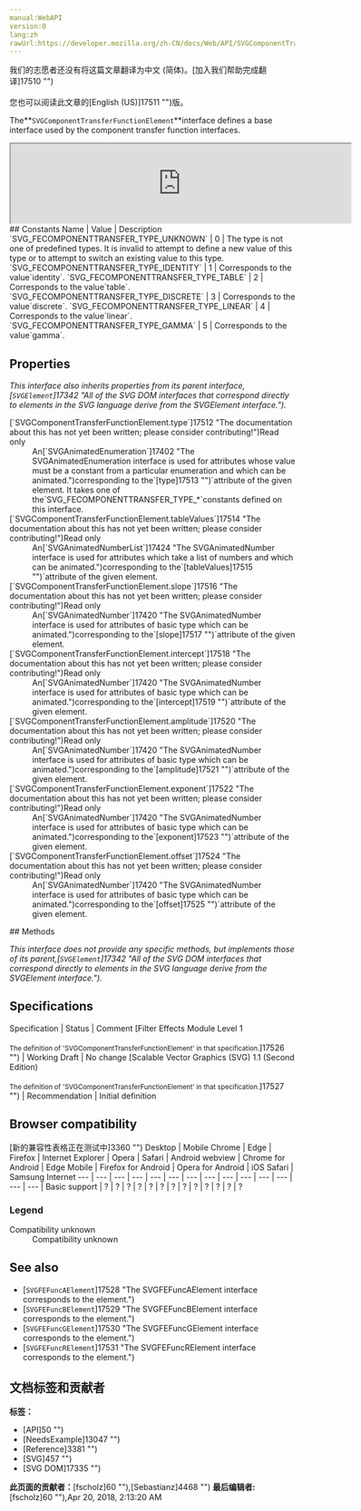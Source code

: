 ```yaml
---
manual:WebAPI
version:0
lang:zh
rawUrl:https://developer.mozilla.org/zh-CN/docs/Web/API/SVGComponentTransferFunctionElement
---
```




<bdi>我们的志愿者还没有将这篇文章翻译为<bdi>中文 (简体)</bdi>。[加入我们帮助完成翻译]17510 "")<br></br>您也可以阅读此文章的[English (US)]17511 "")版。</bdi>






The**`SVGComponentTransferFunctionElement`**interface defines a base interface used by the component transfer function interfaces.

<iframe src='https://mdn.mozillademos.org/en-US/docs/Web/API/SVGComponentTransferFunctionElement$samples/inheritance_diagram?revision=1375623' width='600' height='140'></iframe>
## Constants<a name="Constants"></a>
Name | Value | Description 
`SVG_FECOMPONENTTRANSFER_TYPE_UNKNOWN` | 0 | The type is not one of predefined types. It is invalid to attempt to define a new value of this type or to attempt to switch an existing value to this type. 
`SVG_FECOMPONENTTRANSFER_TYPE_IDENTITY` | 1 | Corresponds to the value`identity`. 
`SVG_FECOMPONENTTRANSFER_TYPE_TABLE` | 2 | Corresponds to the value`table`. 
`SVG_FECOMPONENTTRANSFER_TYPE_DISCRETE` | 3 | Corresponds to the value`discrete`. 
`SVG_FECOMPONENTTRANSFER_TYPE_LINEAR` | 4 | Corresponds to the value`linear`. 
`SVG_FECOMPONENTTRANSFER_TYPE_GAMMA` | 5 | Corresponds to the value`gamma`. 


## Properties<a name="Properties"></a>


<em>This interface also inherits properties from its parent interface,[`SVGElement`]17342 "All of the SVG DOM interfaces that correspond directly to elements in the SVG language derive from the SVGElement interface.").</em>

<dl><dt>[`SVGComponentTransferFunctionElement.type`]17512 "The documentation about this has not yet been written; please consider contributing!")Read only</dt><dd>An[`SVGAnimatedEnumeration`]17402 "The SVGAnimatedEnumeration interface is used for attributes whose value must be a constant from a particular enumeration and which can be animated.")corresponding to the`[type]17513 "")`attribute of the given element. It takes one of the`SVG_FECOMPONENTTRANSFER_TYPE_*`constants defined on this interface.</dd><dt>[`SVGComponentTransferFunctionElement.tableValues`]17514 "The documentation about this has not yet been written; please consider contributing!")Read only</dt><dd>An[`SVGAnimatedNumberList`]17424 "The SVGAnimatedNumber interface is used for attributes which take a list of numbers and which can be animated.")corresponding to the`[tableValues]17515 "")`attribute of the given element.</dd><dt>[`SVGComponentTransferFunctionElement.slope`]17516 "The documentation about this has not yet been written; please consider contributing!")Read only</dt><dd>An[`SVGAnimatedNumber`]17420 "The SVGAnimatedNumber interface is used for attributes of basic type <Number> which can be animated.")corresponding to the`[slope]17517 "")`attribute of the given element.</dd><dt>[`SVGComponentTransferFunctionElement.intercept`]17518 "The documentation about this has not yet been written; please consider contributing!")Read only</dt><dd>An[`SVGAnimatedNumber`]17420 "The SVGAnimatedNumber interface is used for attributes of basic type <Number> which can be animated.")corresponding to the`[intercept]17519 "")`attribute of the given element.</dd><dt>[`SVGComponentTransferFunctionElement.amplitude`]17520 "The documentation about this has not yet been written; please consider contributing!")Read only</dt><dd>An[`SVGAnimatedNumber`]17420 "The SVGAnimatedNumber interface is used for attributes of basic type <Number> which can be animated.")corresponding to the`[amplitude]17521 "")`attribute of the given element.</dd><dt>[`SVGComponentTransferFunctionElement.exponent`]17522 "The documentation about this has not yet been written; please consider contributing!")Read only</dt><dd>An[`SVGAnimatedNumber`]17420 "The SVGAnimatedNumber interface is used for attributes of basic type <Number> which can be animated.")corresponding to the`[exponent]17523 "")`attribute of the given element.</dd><dt>[`SVGComponentTransferFunctionElement.offset`]17524 "The documentation about this has not yet been written; please consider contributing!")Read only</dt><dd>An[`SVGAnimatedNumber`]17420 "The SVGAnimatedNumber interface is used for attributes of basic type <Number> which can be animated.")corresponding to the`[offset]17525 "")`attribute of the given element.</dd></dl>
## Methods<a name="Methods"></a>


<em>This interface does not provide any specific methods, but implements those of its parent,[`SVGElement`]17342 "All of the SVG DOM interfaces that correspond directly to elements in the SVG language derive from the SVGElement interface.").</em>


## Specifications<a name="Specifications"></a>
Specification | Status | Comment 
[Filter Effects Module Level 1<br></br><small>The definition of &#39;SVGComponentTransferFunctionElement&#39; in that specification.</small>]17526 "") | Working Draft | No change 
[Scalable Vector Graphics (SVG) 1.1 (Second Edition)<br></br><small>The definition of &#39;SVGComponentTransferFunctionElement&#39; in that specification.</small>]17527 "") | Recommendation | Initial definition 


## Browser compatibility<a name="Browser_compatibility"></a>
[新的兼容性表格正在测试中<i></i>]3360 "")
<abbr>Desktop<i></i></abbr> | <abbr>Mobile<i></i></abbr> 
<abbr>Chrome<i></i></abbr> | <abbr>Edge<i></i></abbr> | <abbr>Firefox<i></i></abbr> | <abbr>Internet Explorer<i></i></abbr> | <abbr>Opera<i></i></abbr> | <abbr>Safari<i></i></abbr> | <abbr>Android webview<i></i></abbr> | <abbr>Chrome for Android<i></i></abbr> | <abbr>Edge Mobile<i></i></abbr> | <abbr>Firefox for Android<i></i></abbr> | <abbr>Opera for Android<i></i></abbr> | <abbr>iOS Safari<i></i></abbr> | <abbr>Samsung Internet<i></i></abbr> 
 ---  |  ---  |  ---  |  ---  |  ---  |  ---  |  ---  |  ---  |  ---  |  ---  |  ---  |  ---  |  ---  |  ---  | 
Basic support | <abbr>?</abbr> | <abbr>?</abbr> | <abbr>?</abbr> | <abbr>?</abbr> | <abbr>?</abbr> | <abbr>?</abbr> | <abbr>?</abbr> | <abbr>?</abbr> | <abbr>?</abbr> | <abbr>?</abbr> | <abbr>?</abbr> | <abbr>?</abbr> | <abbr>?</abbr> 


### Legend<a name="Legend"></a>
<dl><dt><abbr>Compatibility unknown</abbr></dt><dd>Compatibility unknown</dd></dl>

## See also<a name="See_also"></a>

* [`SVGFEFuncAElement`]17528 "The SVGFEFuncAElement interface corresponds to the <feFuncA> element.")
* [`SVGFEFuncBElement`]17529 "The SVGFEFuncBElement interface corresponds to the <feFuncB> element.")
* [`SVGFEFuncGElement`]17530 "The SVGFEFuncGElement interface corresponds to the <feFuncG> element.")
* [`SVGFEFuncRElement`]17531 "The SVGFEFuncRElement interface corresponds to the <feFuncR> element.")



## 文档标签和贡献者
**标签：**
* [API]50 "")
* [NeedsExample]13047 "")
* [Reference]3381 "")
* [SVG]457 "")
* [SVG DOM]17335 "")

**此页面的贡献者：**[fscholz]60 ""),[Sebastianz]4468 "")
**最后编辑者:**[fscholz]60 ""),<time>Apr 20, 2018, 2:13:20 AM</time>


